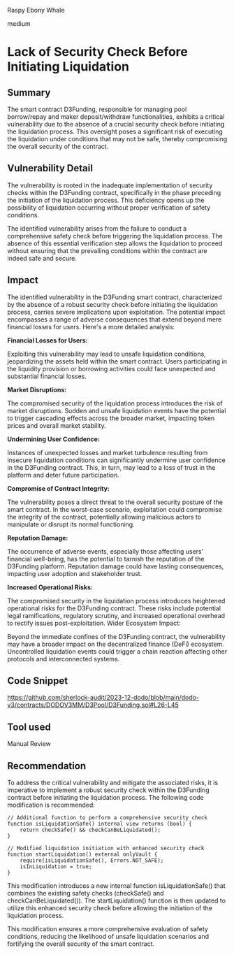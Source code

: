 Raspy Ebony Whale

medium

# Lack of Security Check Before Initiating Liquidation

## Summary
The smart contract D3Funding, responsible for managing pool borrow/repay and maker deposit/withdraw functionalities, exhibits a critical vulnerability due to the absence of a crucial security check before initiating the liquidation process. This oversight poses a significant risk of executing the liquidation under conditions that may not be safe, thereby compromising the overall security of the contract.
## Vulnerability Detail

The vulnerability is rooted in the inadequate implementation of security checks within the D3Funding contract, specifically in the phase preceding the initiation of the liquidation process. This deficiency opens up the possibility of liquidation occurring without proper verification of safety conditions.

The identified vulnerability arises from the failure to conduct a comprehensive safety check before triggering the liquidation process. The absence of this essential verification step allows the liquidation to proceed without ensuring that the prevailing conditions within the contract are indeed safe and secure.
## Impact
The identified vulnerability in the D3Funding smart contract, characterized by the absence of a robust security check before initiating the liquidation process, carries severe implications upon exploitation. The potential impact encompasses a range of adverse consequences that extend beyond mere financial losses for users. Here's a more detailed analysis:

**Financial Losses for Users:**

Exploiting this vulnerability may lead to unsafe liquidation conditions, jeopardizing the assets held within the smart contract. Users participating in the liquidity provision or borrowing activities could face unexpected and substantial financial losses.

**Market Disruptions:**

The compromised security of the liquidation process introduces the risk of market disruptions. Sudden and unsafe liquidation events have the potential to trigger cascading effects across the broader market, impacting token prices and overall market stability.

**Undermining User Confidence:**

Instances of unexpected losses and market turbulence resulting from insecure liquidation conditions can significantly undermine user confidence in the D3Funding contract. This, in turn, may lead to a loss of trust in the platform and deter future participation.

**Compromise of Contract Integrity:**

The vulnerability poses a direct threat to the overall security posture of the smart contract. In the worst-case scenario, exploitation could compromise the integrity of the contract, potentially allowing malicious actors to manipulate or disrupt its normal functioning.

**Reputation Damage:**

The occurrence of adverse events, especially those affecting users' financial well-being, has the potential to tarnish the reputation of the D3Funding platform. Reputation damage could have lasting consequences, impacting user adoption and stakeholder trust.

**Increased Operational Risks:**

The compromised security in the liquidation process introduces heightened operational risks for the D3Funding contract. These risks include potential legal ramifications, regulatory scrutiny, and increased operational overhead to rectify issues post-exploitation.
Wider Ecosystem Impact:

Beyond the immediate confines of the D3Funding contract, the vulnerability may have a broader impact on the decentralized finance (DeFi) ecosystem. Uncontrolled liquidation events could trigger a chain reaction affecting other protocols and interconnected systems.

## Code Snippet
https://github.com/sherlock-audit/2023-12-dodo/blob/main/dodo-v3/contracts/DODOV3MM/D3Pool/D3Funding.sol#L26-L45
## Tool used

Manual Review

## Recommendation
To address the critical vulnerability and mitigate the associated risks, it is imperative to implement a robust security check within the D3Funding contract before initiating the liquidation process. The following code modification is recommended:
```solidity
// Additional function to perform a comprehensive security check
function isLiquidationSafe() internal view returns (bool) {
    return checkSafe() && checkCanBeLiquidated();
}

// Modified liquidation initiation with enhanced security check
function startLiquidation() external onlyVault {
    require(isLiquidationSafe(), Errors.NOT_SAFE);
    isInLiquidation = true;
}
```
This modification introduces a new internal function isLiquidationSafe() that combines the existing safety checks (checkSafe() and checkCanBeLiquidated()). The startLiquidation() function is then updated to utilize this enhanced security check before allowing the initiation of the liquidation process.

This modification ensures a more comprehensive evaluation of safety conditions, reducing the likelihood of unsafe liquidation scenarios and fortifying the overall security of the smart contract.